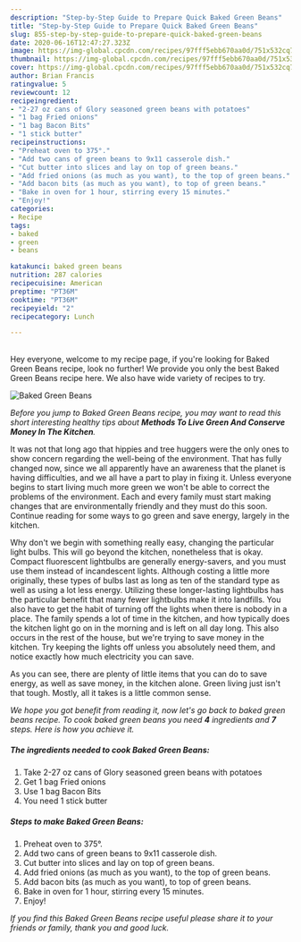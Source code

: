 ```yaml
---
description: "Step-by-Step Guide to Prepare Quick Baked Green Beans"
title: "Step-by-Step Guide to Prepare Quick Baked Green Beans"
slug: 855-step-by-step-guide-to-prepare-quick-baked-green-beans
date: 2020-06-16T12:47:27.323Z
image: https://img-global.cpcdn.com/recipes/97fff5ebb670aa0d/751x532cq70/baked-green-beans-recipe-main-photo.jpg
thumbnail: https://img-global.cpcdn.com/recipes/97fff5ebb670aa0d/751x532cq70/baked-green-beans-recipe-main-photo.jpg
cover: https://img-global.cpcdn.com/recipes/97fff5ebb670aa0d/751x532cq70/baked-green-beans-recipe-main-photo.jpg
author: Brian Francis
ratingvalue: 5
reviewcount: 12
recipeingredient:
- "2-27 oz cans of Glory seasoned green beans with potatoes"
- "1 bag Fried onions"
- "1 bag Bacon Bits"
- "1 stick butter"
recipeinstructions:
- "Preheat oven to 375°."
- "Add two cans of green beans to 9x11 casserole dish."
- "Cut butter into slices and lay on top of green beans."
- "Add fried onions (as much as you want), to the top of green beans."
- "Add bacon bits (as much as you want), to top of green beans."
- "Bake in oven for 1 hour, stirring every 15 minutes."
- "Enjoy!"
categories:
- Recipe
tags:
- baked
- green
- beans

katakunci: baked green beans 
nutrition: 287 calories
recipecuisine: American
preptime: "PT36M"
cooktime: "PT36M"
recipeyield: "2"
recipecategory: Lunch

---
```

<br>
Hey everyone, welcome to my recipe page, if you're looking for Baked Green Beans recipe, look no further! We provide you only the best Baked Green Beans recipe here. We also have wide variety of recipes to try.
<br>


![Baked Green Beans](https://img-global.cpcdn.com/recipes/97fff5ebb670aa0d/751x532cq70/baked-green-beans-recipe-main-photo.jpg)

<i>Before you jump to Baked Green Beans recipe, you may want to read this short interesting healthy tips about 
<strong>Methods To Live Green And Conserve Money In The Kitchen</strong>.</i>
</br>

It was not that long ago that hippies and tree huggers were the only ones to show concern regarding the well-being of the environment. That has fully changed now, since we all apparently have an awareness that the planet is having difficulties, and we all have a part to play in fixing it. Unless everyone begins to start living much more green we won't be able to correct the problems of the environment. Each and every family must start making changes that are environmentally friendly and they must do this soon. Continue reading for some ways to go green and save energy, largely in the kitchen.

Why don't we begin with something really easy, changing the particular light bulbs. This will go beyond the kitchen, nonetheless that is okay. Compact fluorescent lightbulbs are generally energy-savers, and you must use them instead of incandescent lights. Although costing a little more originally, these types of bulbs last as long as ten of the standard type as well as using a lot less energy. Utilizing these longer-lasting lightbulbs has the particular benefit that many fewer lightbulbs make it into landfills. You also have to get the habit of turning off the lights when there is nobody in a place. The family spends a lot of time in the kitchen, and how typically does the kitchen light go on in the morning and is left on all day long. This also occurs in the rest of the house, but we're trying to save money in the kitchen. Try keeping the lights off unless you absolutely need them, and notice exactly how much electricity you can save.

As you can see, there are plenty of little items that you can do to save energy, as well as save money, in the kitchen alone. Green living just isn't that tough. Mostly, all it takes is a little common sense.


<i>We hope you got benefit from reading it, now let's go back to baked green beans recipe. To cook baked green beans you need <strong>4</strong> ingredients and <strong>7</strong> steps. Here is how you achieve it.
</i>

##### The ingredients needed to cook Baked Green Beans:

1. Take 2-27 oz cans of Glory seasoned green beans with potatoes
1. Get 1 bag Fried onions
1. Use 1 bag Bacon Bits
1. You need 1 stick butter


##### Steps to make Baked Green Beans:

1. Preheat oven to 375°.
1. Add two cans of green beans to 9x11 casserole dish.
1. Cut butter into slices and lay on top of green beans.
1. Add fried onions (as much as you want), to the top of green beans.
1. Add bacon bits (as much as you want), to top of green beans.
1. Bake in oven for 1 hour, stirring every 15 minutes.
1. Enjoy!


<i>If you find this Baked Green Beans recipe useful please share it to your friends or family, thank you and good luck.</i>
